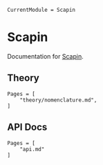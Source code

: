 ```@meta
CurrentModule = Scapin
```

# Scapin

Documentation for [Scapin](https://github.com/sbrisard/Scapin.jl).

## Theory

```@contents
Pages = [
    "theory/nomenclature.md",
]
```

## API Docs

```@contents
Pages = [
    "api.md"
]
```
